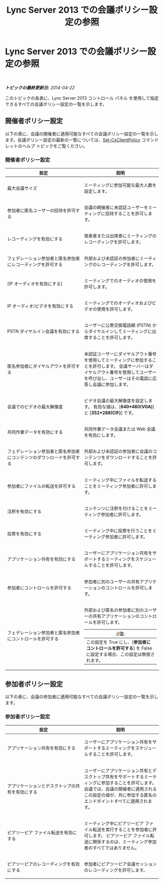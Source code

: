 ﻿---
title: Lync Server 2013 での会議ポリシー設定の参照
TOCTitle: Lync Server 2013 での会議ポリシー設定の参照
ms:assetid: ec8125f7-ef78-4a2b-8db0-4dd3cf5a4065
ms:mtpsurl: https://technet.microsoft.com/ja-jp/library/Gg429724(v=OCS.15)
ms:contentKeyID: 48273932
ms.date: 05/19/2016
mtps_version: v=OCS.15
ms.translationtype: HT
---

# Lync Server 2013 での会議ポリシー設定の参照

 

_**トピックの最終更新日:** 2014-04-22_

このトピックの各表に、Lync Server 2013 コントロール パネル を使用して指定できるすべての会議ポリシー設定の一覧を示します。

## 開催者ポリシー設定

以下の表に、会議の開催者に適用可能なすべての会議ポリシー設定の一覧を示します。会議ポリシー設定の最新の一覧については、[Set-CsClientPolicy](https://docs.microsoft.com/en-us/powershell/module/skype/Set-CsClientPolicy) コマンドレットのヘルプ トピックをご覧ください。

### 開催者ポリシー設定

<table>
<colgroup>
<col style="width: 50%" />
<col style="width: 50%" />
</colgroup>
<thead>
<tr class="header">
<th>設定</th>
<th>説明</th>
</tr>
</thead>
<tbody>
<tr class="odd">
<td><p>最大会議サイズ</p></td>
<td><p>ミーティングに参加可能な最大人数を設定します。</p></td>
</tr>
<tr class="even">
<td><p>参加者に匿名ユーザーの招待を許可する</p></td>
<td><p>会議の開催者に未認証ユーザーをミーティングに招待することを許可します。</p></td>
</tr>
<tr class="odd">
<td><p>レコーディングを有効にする</p></td>
<td><p>発表者または出席者にミーティングのレコーディングを許可します。</p></td>
</tr>
<tr class="even">
<td><p>フェデレーション参加者と匿名参加者にレコーディングを許可する</p></td>
<td><p>外部および未認証の参加者にミーティングのレコーディングを許可します。</p></td>
</tr>
<tr class="odd">
<td><p>[IP オーディオを有効にする]</p></td>
<td><p>ミーティングでのオーディオの使用を許可します。</p></td>
</tr>
<tr class="even">
<td><p>IP オーディオ/ビデオを有効にする</p></td>
<td><p>ミーティングでのオーディオおよびビデオの使用を許可します。</p></td>
</tr>
<tr class="odd">
<td><p>PSTN ダイヤルイン会議を有効にする</p></td>
<td><p>ユーザーに公衆交換電話網 (PSTN) からダイヤルインしてミーティングに出席することを許可します。</p></td>
</tr>
<tr class="even">
<td><p>匿名参加者にダイヤルアウトを許可する</p></td>
<td><p>未認証ユーザーにダイヤルアウト番号を使用してミーティングに参加することを許可します。 会議サーバーはダイヤルアウト番号を使用してユーザーを呼び出し、ユーザーはその電話に応答し会議に参加します。</p></td>
</tr>
<tr class="odd">
<td><p>会議でのビデオの最大解像度</p></td>
<td><p>ビデオ会議の最大解像度を設定します。 有効な値は、[<strong>640*480(VGA)</strong>] と [<strong>352*288(CIF)</strong>] です。</p></td>
</tr>
<tr class="even">
<td><p>共同作業データを有効にする</p></td>
<td><p>共同作業データ会議または Web 会議を有効にします。</p></td>
</tr>
<tr class="odd">
<td><p>フェデレーション参加者と匿名参加者にコンテンツのダウンロードを許可する</p></td>
<td><p>外部および未認証の参加者に会議のコンテンツをダウンロードすることを許可します。</p></td>
</tr>
<tr class="even">
<td><p>参加者にファイルの転送を許可する</p></td>
<td><p>ミーティング中にファイルを転送することをミーティング参加者に許可します。</p></td>
</tr>
<tr class="odd">
<td><p>注釈を有効にする</p></td>
<td><p>コンテンツに注釈を付けることをミーティング参加者に許可します。</p></td>
</tr>
<tr class="even">
<td><p>投票を有効にする</p></td>
<td><p>ミーティング中に投票を行うことをミーティング参加者に許可します。</p></td>
</tr>
<tr class="odd">
<td><p>アプリケーション共有を有効にする</p></td>
<td><p>ユーザーにアプリケーション共有をサポートするミーティングをスケジュールすることを許可します。</p></td>
</tr>
<tr class="even">
<td><p>参加者にコントロールを許可する</p></td>
<td><p>参加者に別のユーザーの共有アプリケーションのコントロールを許可します。</p></td>
</tr>
<tr class="odd">
<td><p>フェデレーション参加者と匿名参加者にコントロールを許可する</p></td>
<td><p>外部および匿名の参加者に別のユーザーの共有アプリケーションのコントロールを許可します。</p>
<div class="alert">
<table>
<thead>
<tr class="header">
<th><img src="images/Gg412781.note(OCS.15).gif" title="note" alt="note" />注:</th>
</tr>
</thead>
<tbody>
<tr class="odd">
<td>この設定を True にし、[<strong>参加者にコントロールを許可する</strong>] を False に設定する場合、この設定は無視されます。</td>
</tr>
</tbody>
</table>

</div></td>
</tr>
</tbody>
</table>


## 参加者ポリシー設定

以下の表に、会議の参加者に適用可能なすべての会議ポリシー設定の一覧を示します。

### 参加者ポリシー設定

<table>
<colgroup>
<col style="width: 50%" />
<col style="width: 50%" />
</colgroup>
<thead>
<tr class="header">
<th>設定</th>
<th>説明</th>
</tr>
</thead>
<tbody>
<tr class="odd">
<td><p>アプリケーション共有を有効にする</p></td>
<td><p>ユーザーにアプリケーション共有をサポートするミーティングをスケジュールすることを許可します。</p></td>
</tr>
<tr class="even">
<td><p>アプリケーションとデスクトップの共有を有効にする</p></td>
<td><p>ユーザーにアプリケーション共有とデスクトップ共有をサポートするミーティングに参加することを許可します。会議では、会議の開催者に適用されるこの設定の値が、共に参加する匿名のエンドポイントすべてに適用されます。</p></td>
</tr>
<tr class="odd">
<td><p>ピアツーピア ファイル転送を有効にする</p></td>
<td><p>ミーティング中にピアツーピア ファイル転送を実行することを参加者に許可します。 ピアツーピア ファイル転送に関係するのは、ミーティング参加者のすべてではありません。</p></td>
</tr>
<tr class="even">
<td><p>ピアツーピアのレコーディングを有効にする</p></td>
<td><p>参加者にピアツーピア会議セッションのレコーディングを許可します。</p></td>
</tr>
</tbody>
</table>

